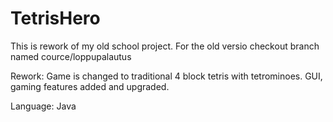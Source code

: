 # TetrisHero
This is rework of my old school project. For the old versio checkout branch named cource/loppupalautus

Rework: Game is changed to traditional 4 block tetris with tetrominoes. GUI, gaming features added and upgraded.

Language: Java




